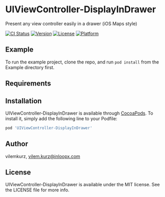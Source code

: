 # UIViewController-DisplayInDrawer
Present any view controller easily in a drawer (iOS Maps style)

[![CI Status](https://img.shields.io/travis/vilemkurz/UIViewController-DisplayInDrawer.svg?style=flat)](https://travis-ci.org/vilemkurz/UIViewController-DisplayInDrawer)
[![Version](https://img.shields.io/cocoapods/v/UIViewController-DisplayInDrawer.svg?style=flat)](https://cocoapods.org/pods/UIViewController-DisplayInDrawer)
[![License](https://img.shields.io/cocoapods/l/UIViewController-DisplayInDrawer.svg?style=flat)](https://cocoapods.org/pods/UIViewController-DisplayInDrawer)
[![Platform](https://img.shields.io/cocoapods/p/UIViewController-DisplayInDrawer.svg?style=flat)](https://cocoapods.org/pods/UIViewController-DisplayInDrawer)

## Example

To run the example project, clone the repo, and run `pod install` from the Example directory first.

## Requirements

## Installation

UIViewController-DisplayInDrawer is available through [CocoaPods](https://cocoapods.org). To install
it, simply add the following line to your Podfile:

```ruby
pod 'UIViewController-DisplayInDrawer'
```

## Author

vilemkurz, vilem.kurz@inloopx.com

## License

UIViewController-DisplayInDrawer is available under the MIT license. See the LICENSE file for more info.

